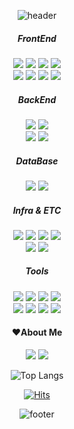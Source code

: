 <div align='center'>
  
![header](https://capsule-render.vercel.app/api?type=waving&color=E3A6AE&height=300&section=header&text=Hello,%20Dominic%20World!%20👋&fontSize=40)

##### FrontEnd
<img src="https://img.shields.io/badge/HTML5-E34F26?style=flat&logo=HTML5&logoColor=white" />
<img src="https://img.shields.io/badge/CSS3-1572B6?style=flat&logo=CSS3&logoColor=white" />
<img src="https://img.shields.io/badge/JavaScript-F7DF1E?style=flat&logo=JavaScript&logoColor=white" />
<img src="https://img.shields.io/badge/jQuery-0769AD?style=flat&logo=jQuery&logoColor=white" />
<br/>
<img src="https://img.shields.io/badge/SCSS-CC6699?style=flat&logo=sass&logoColor=white" />
<img src="https://img.shields.io/badge/React-61DAFB?style=flat&logo=react&logoColor=white" />
<img src="https://img.shields.io/badge/NodeJS-339933?style=flat&logo=nodedotjs&logoColor=white" />
<img src="https://img.shields.io/badge/Axios-5A29E4?style=flat&logo=axios&logoColor=white" />

##### BackEnd
<img src="https://img.shields.io/badge/JAVA-007396?style=flat&logo=OpenJDK&logoColor=white" />
<img src="https://img.shields.io/badge/Spring-6DB33F?style=flat&logo=spring&logoColor=white" />
<br/>
<img src="https://img.shields.io/badge/Spring Boot-6DB33F?style=flat&logo=springboot&logoColor=white" />
<img src="https://img.shields.io/badge/Spring Security-6DB33F?style=flat&logo=springsecurity&logoColor=white" />


##### DataBase
<img src="https://img.shields.io/badge/OracleDB-F80000?style=flat&logo=oracle&logoColor=white" />
<img src="https://img.shields.io/badge/mariaDB-003545?style=flat&logo=mariadb&logoColor=white" />


##### Infra & ETC
<img src="https://img.shields.io/badge/Git-F05032?style=flat&logo=git&logoColor=white" />
<img src="https://img.shields.io/badge/Nginx-009639?style=flat&logo=nginx&logoColor=white" />
<img src="https://img.shields.io/badge/swagger-85EA2D?style=flat&logo=swagger&logoColor=white" />
<img src="https://img.shields.io/badge/Github Actions-2088FF?style=flat&logo=githubactions&logoColor=white" />
<br/>
<img src="https://img.shields.io/badge/Amazon EC2-FF9900?style=flat&logo=amazonec2&logoColor=white" />
<img src="https://img.shields.io/badge/Amazon S3-569A31?style=flat&logo=amazons3&logoColor=white" />

##### Tools
<img src="https://img.shields.io/badge/VS code-007ACC?style=flat&logo=VisualStudio&logoColor=white" />
<img src="https://img.shields.io/badge/IntelliJ-000000?style=flat&logo=intellijidea&logoColor=white" />
<img src="https://img.shields.io/badge/Webstorm-000000?style=flat&logo=Webstorm&logoColor=white" />
<img src="https://img.shields.io/badge/Eclipes-2C2255?style=flat&logo=eclipseide&logoColor=white" />
<br/>
<img src="https://img.shields.io/badge/Notion-000000?style=flat&logo=notion&logoColor=white" />
<img src="https://img.shields.io/badge/Figma-F24E1E?style=flat&logo=figma&logoColor=white" />
<img src="https://img.shields.io/badge/Jira-0052CC?style=flat&logo=jira&logoColor=white" />
<img src="https://img.shields.io/badge/Postman-FF6C37?style=flat&logo=postman&logoColor=white" />

#### ❤About Me
<a href="https://121mbp.github.io/room"><img src="https://img.shields.io/badge/github-181717?style=flat&logo=github&logoColor=white" /></a>
<a href="mailto:nino09@naver.com"><img src="https://img.shields.io/badge/Naver-03C75A?style=flat&logo=naver&logoColor=white" /></a>

<!-- <a href="https://dominickwon.tistory.com"><img src="https://img.shields.io/badge/tistory-EC4815?style=flat-square&logo=tistory&logoColor=white" /></a>-->


![Top Langs](https://github-readme-stats.vercel.app/api/top-langs/?username=121Mbp&layout=compact)

<!-- ![Anurag's GitHub stats](https://github-readme-stats.vercel.app/api?username=121Mbp&show_icons=true&theme=transparent)-->


[![Hits](https://hits.seeyoufarm.com/api/count/incr/badge.svg?url=https%3A%2F%2Fgithub.com%2F121Mbp%2Fhit-counter&count_bg=%2379C83D&title_bg=%23555555&icon=&icon_color=%23E7E7E7&title=hits&edge_flat=false)](https://hits.seeyoufarm.com)

![footer](https://capsule-render.vercel.app/api?type=waving&color=E3A6AE&section=footer)
</div>
